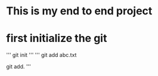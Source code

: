 # This is my end to end project

# first initialize the git
'''
git init
'''
'''
git add abc.txt

git add.
'''
